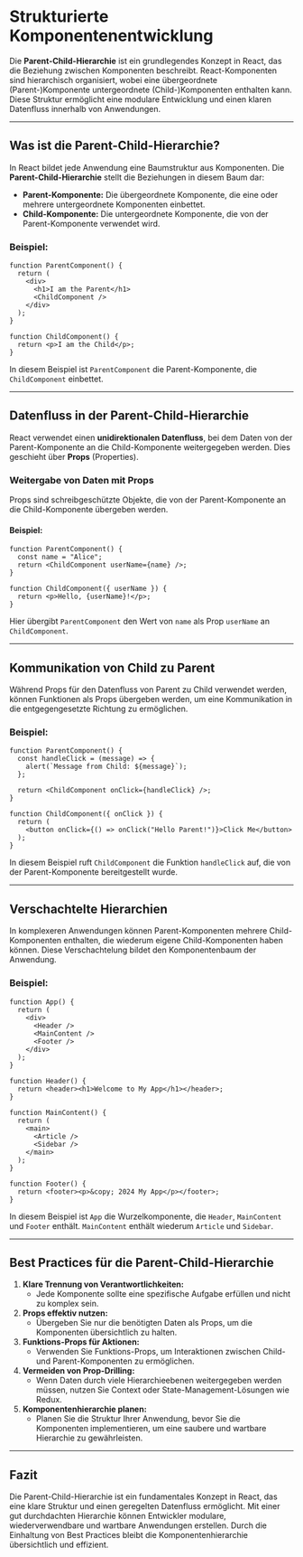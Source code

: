 # **Strukturierte Komponentenentwicklung**

Die **Parent-Child-Hierarchie** ist ein grundlegendes Konzept in React, das die Beziehung zwischen Komponenten beschreibt. React-Komponenten sind hierarchisch organisiert, wobei eine übergeordnete (Parent-)Komponente untergeordnete (Child-)Komponenten enthalten kann. Diese Struktur ermöglicht eine modulare Entwicklung und einen klaren Datenfluss innerhalb von Anwendungen.

---

## **Was ist die Parent-Child-Hierarchie?**
In React bildet jede Anwendung eine Baumstruktur aus Komponenten. Die **Parent-Child-Hierarchie** stellt die Beziehungen in diesem Baum dar:
- **Parent-Komponente:** Die übergeordnete Komponente, die eine oder mehrere untergeordnete Komponenten einbettet.    
- **Child-Komponente:** Die untergeordnete Komponente, die von der Parent-Komponente verwendet wird.
    
### **Beispiel:**
```
function ParentComponent() {
  return (
    <div>
      <h1>I am the Parent</h1>
      <ChildComponent />
    </div>
  );
}

function ChildComponent() {
  return <p>I am the Child</p>;
}
```
In diesem Beispiel ist `ParentComponent` die Parent-Komponente, die `ChildComponent` einbettet.

---

## **Datenfluss in der Parent-Child-Hierarchie**
React verwendet einen **unidirektionalen Datenfluss**, bei dem Daten von der Parent-Komponente an die Child-Komponente weitergegeben werden. Dies geschieht über **Props** (Properties).
### **Weitergabe von Daten mit Props**
Props sind schreibgeschützte Objekte, die von der Parent-Komponente an die Child-Komponente übergeben werden.
#### **Beispiel:**
```
function ParentComponent() {
  const name = "Alice";
  return <ChildComponent userName={name} />;
}

function ChildComponent({ userName }) {
  return <p>Hello, {userName}!</p>;
}
```
Hier übergibt `ParentComponent` den Wert von `name` als Prop `userName` an `ChildComponent`.

---

## **Kommunikation von Child zu Parent**
Während Props für den Datenfluss von Parent zu Child verwendet werden, können Funktionen als Props übergeben werden, um eine Kommunikation in die entgegengesetzte Richtung zu ermöglichen.
### **Beispiel:**
```
function ParentComponent() {
  const handleClick = (message) => {
    alert(`Message from Child: ${message}`);
  };

  return <ChildComponent onClick={handleClick} />;
}

function ChildComponent({ onClick }) {
  return (
    <button onClick={() => onClick("Hello Parent!")}>Click Me</button>
  );
}
```
In diesem Beispiel ruft `ChildComponent` die Funktion `handleClick` auf, die von der Parent-Komponente bereitgestellt wurde.

---

## **Verschachtelte Hierarchien**
In komplexeren Anwendungen können Parent-Komponenten mehrere Child-Komponenten enthalten, die wiederum eigene Child-Komponenten haben können. Diese Verschachtelung bildet den Komponentenbaum der Anwendung.
### **Beispiel:**
```
function App() {
  return (
    <div>
      <Header />
      <MainContent />
      <Footer />
    </div>
  );
}

function Header() {
  return <header><h1>Welcome to My App</h1></header>;
}

function MainContent() {
  return (
    <main>
      <Article />
      <Sidebar />
    </main>
  );
}

function Footer() {
  return <footer><p>&copy; 2024 My App</p></footer>;
}
```
In diesem Beispiel ist `App` die Wurzelkomponente, die `Header`, `MainContent` und `Footer` enthält. `MainContent` enthält wiederum `Article` und `Sidebar`.

---

## **Best Practices für die Parent-Child-Hierarchie**
1. **Klare Trennung von Verantwortlichkeiten:**    
    - Jede Komponente sollte eine spezifische Aufgabe erfüllen und nicht zu komplex sein.        
2. **Props effektiv nutzen:**    
    - Übergeben Sie nur die benötigten Daten als Props, um die Komponenten übersichtlich zu halten.        
3. **Funktions-Props für Aktionen:**    
    - Verwenden Sie Funktions-Props, um Interaktionen zwischen Child- und Parent-Komponenten zu ermöglichen.        
4. **Vermeiden von Prop-Drilling:**    
    - Wenn Daten durch viele Hierarchieebenen weitergegeben werden müssen, nutzen Sie Context oder State-Management-Lösungen wie Redux.        
5. **Komponentenhierarchie planen:**    
    - Planen Sie die Struktur Ihrer Anwendung, bevor Sie die Komponenten implementieren, um eine saubere und wartbare Hierarchie zu gewährleisten.
        
---

## **Fazit**
Die Parent-Child-Hierarchie ist ein fundamentales Konzept in React, das eine klare Struktur und einen geregelten Datenfluss ermöglicht. Mit einer gut durchdachten Hierarchie können Entwickler modulare, wiederverwendbare und wartbare Anwendungen erstellen. Durch die Einhaltung von Best Practices bleibt die Komponentenhierarchie übersichtlich und effizient.